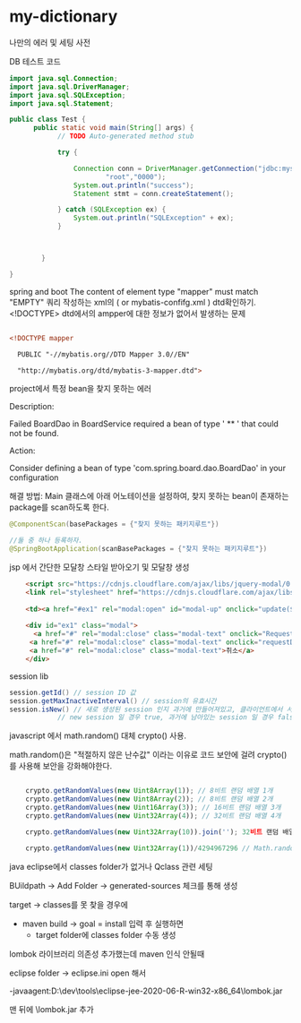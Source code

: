 # my-dictionary
나만의 에러 및 세팅 사전


DB 테스트 코드

```java
import java.sql.Connection;
import java.sql.DriverManager;
import java.sql.SQLException;
import java.sql.Statement;

public class Test {
	  public static void main(String[] args) {
	        // TODO Auto-generated method stub

	        try {

	            Connection conn = DriverManager.getConnection("jdbc:mysql://localhost:3306/sampledb?serverTimezone=UTC", 
	                    "root","0000");
	            System.out.println("success");
	            Statement stmt = conn.createStatement();

	        } catch (SQLException ex) {
	            System.out.println("SQLException" + ex);
	        }



	    }

}


```

spring and boot
The content of element type "mapper" must match "EMPTY"
쿼리 작성하는 xml의 ( or mybatis-confifg.xml ) dtd확인하기. <!DOCTYPE> dtd에서의 ampper에 대한 정보가 없어서 발생하는 문제

```xml

<!DOCTYPE mapper

  PUBLIC "-//mybatis.org//DTD Mapper 3.0//EN"

  "http://mybatis.org/dtd/mybatis-3-mapper.dtd">

```

project에서 특정 bean을 찾지 못하는 에러

Description:

Failed BoardDao in BoardService required a bean of type ' ** ' that could not be found.

Action:

Consider defining a bean of type 'com.spring.board.dao.BoardDao' in your configuration

해결 방법:
Main 클래스에 아래 어노테이션을 설정하여, 찾지 못하는 bean이 존재하는 package를 scan하도록 한다.
```java
@ComponentScan(basePackages = {"찾지 못하는 패키지루트"})

//둘 중 하나 등록하자.
@SpringBootApplication(scanBasePackages = {"찾지 못하는 패키지루트"})
```
 
 
 jsp 에서 간단한 모달창 스타일 받아오기 및 모달창 생성
```html
	<script src="https://cdnjs.cloudflare.com/ajax/libs/jquery-modal/0.9.1/jquery.modal.min.js"></script>
	<link rel="stylesheet" href="https://cdnjs.cloudflare.com/ajax/libs/jquery-modal/0.9.1/jquery.modal.min.css" />
	
	<td><a href="#ex1" rel="modal:open" id="modal-up" onclick="update(${list.partNo})">수정</a></td>
	
	<div id="ex1" class="modal">
	  <a href="#" rel="modal:close" class="modal-text" onclick="RequestUpdate()">완료</a>
 	 <a href="#" rel="modal:close" class="modal-text" onclick="requestDelete()">삭제</a>
 	 <a href="#" rel="modal:close" class="modal-text">취소</a>
	</div>

```

session lib
```java
session.getId() // session ID 값
session.getMaxInactiveInterval() // session의 유효시간
session.isNew() // 새로 생성된 session 인지 과거에 만들어져있고, 클라이언트에서 서버로 sessionid를 요청해서 조회된 session인지 여부 
		    // new session 일 경우 true, 과거에 남아있는 session 일 경우 false
```


javascript 에서 math.random() 대체 crypto() 사용.

math.random()은 "적절하지 않은 난수값" 이라는 이유로 코드 보안에 걸려 crypto()를 사용해 보안을 강화해야한다.

```javascript

	crypto.getRandomValues(new Uint8Array(1)); // 8비트 랜덤 배열 1개
	crypto.getRandomValues(new Uint8Array(2)); // 8비트 랜덤 배열 2개
	crypto.getRandomValues(new Uint16Array(3)); // 16비트 랜덤 배열 3개
	crypto.getRandomValues(new Uint32Array(4)); // 32비트 랜덤 배열 4개

	crypto.getRandomValues(new Uint32Array(10)).join(''); 32비트 랜덤 배열10개를 1라인으로 출력

	crypto.getRandomValues(new Uint32Array(1))/4294967296 // Math.random() 과 동일한 포맷
```


java eclipse에서 classes folder가 없거나 Qclass 관련 세팅

BUildpath -> Add Folder -> generated-sources 체크를 통해 생성

target -> classes를 못 찾을 경우에
 * maven build -> goal = install 입력 후 실행하면
	- target folder에  classes folder 수동 생성


lombok 라이브러리 의존성 추가했는데 maven 인식 안될때

eclipse folder -> eclipse.ini open 해서 

-javaagent:D:\dev\tools\eclipse-jee-2020-06-R-win32-x86_64\lombok.jar

맨 뒤에 \lombok.jar 추가
